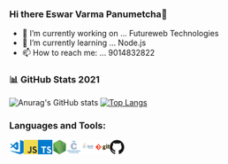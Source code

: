### Hi there Eswar Varma Panumetcha👋




- 🔭 I’m currently working on ... Futureweb Technologies
- 🌱 I’m currently learning ... Node.js
- 📫 How to reach me: ... 9014832822
<!-- - 👯 I’m looking to collaborate on ...  -->
<!-- - 🤔 I’m looking for help with ... -->
<!-- - 💬 Ask me about ... -->

<!-- - 😄 Pronouns: ... -->
<!-- - ⚡ Fun fact: ... -->

### :bar_chart: GitHub Stats 2021

![Anurag's GitHub stats](https://github-readme-stats.vercel.app/api?username=EswarVarma91&show_icons=true&theme=radical)
[![Top Langs](https://github-readme-stats.vercel.app/api/top-langs/?username=EswarVarma91&langs_count=50)](https://github.com/anuraghazra/github-readme-stats)

### Languages and Tools:

<img align="left" alt="Visual Studio Code" width="26px" src="https://raw.githubusercontent.com/github/explore/80688e429a7d4ef2fca1e82350fe8e3517d3494d/topics/visual-studio-code/visual-studio-code.png" />
<img align="left" alt="JavaScript" width="26px" src="https://raw.githubusercontent.com/github/explore/80688e429a7d4ef2fca1e82350fe8e3517d3494d/topics/javascript/javascript.png" />
<img align="left" alt="TypeScript" width="26px" src="https://raw.githubusercontent.com/github/explore/80688e429a7d4ef2fca1e82350fe8e3517d3494d/topics/typescript/typescript.png" />
<img align="left" alt="Node.js" width="26px" src="https://raw.githubusercontent.com/github/explore/80688e429a7d4ef2fca1e82350fe8e3517d3494d/topics/nodejs/nodejs.png" />
<img align="left" alt="C" width="26px" src="https://raw.githubusercontent.com/github/explore/80688e429a7d4ef2fca1e82350fe8e3517d3494d/topics/c/c.png" />
<img align="left" alt="Java" width="26px" src="https://raw.githubusercontent.com/github/explore/80688e429a7d4ef2fca1e82350fe8e3517d3494d/topics/java/java.png" />
<img align="left" alt="Git" width="26px" src="https://raw.githubusercontent.com/github/explore/80688e429a7d4ef2fca1e82350fe8e3517d3494d/topics/git/git.png" />
<img align="left" alt="GitHub" width="26px" src="https://raw.githubusercontent.com/github/explore/78df643247d429f6cc873026c0622819ad797942/topics/github/github.png" />

<!-- ### Hi there 👋,

## I'm Hitesh Sahu ([hiteshsahu](http://hiteshsahu.com))
- Currently, I am bulding next generation Cars at BMW Munich - Germany. :oncoming_automobile:
- I have been developing Mobile Apps, Web Apps & the intersection of them(aka. Hybrid apps) for more than 8 years. :briefcase:
- My skillset diverges into both Mobile & Web Technologies & I am fluent in both. :gift:
- To learn more about my work & see my fun experiments please visit my [Website](http://hiteshsahu.com) :globe_with_meridians:


--------------

### 📈 Stackoverflow Reputation 
<a href="https://stackoverflow.com/users/2252113/hitesh-sahu"><img src="https://stackoverflow.com/users/flair/2252113.png" width="208" height="58" alt="profile for Hitesh Sahu at Stack Overflow, Q&amp;A for professional and enthusiast programmers" title="profile for Hitesh Sahu at Stack Overflow, Q&amp;A for professional and enthusiast programmers"></a>

### :bar_chart: GitHub Stats 2021
[![Hitesh's github stats](https://github-readme-stats.vercel.app/api?username=hiteshsahu&show_icons=true&line_height=21&show_icons=true&theme=dracula&hide_border=true)](https://github.com/anuraghazra/github-readme-stats)
[![Top Langs](https://github-readme-stats.vercel.app/api/top-langs/?username=hiteshsahu&show_icons=true&layout=compact&theme=vue&hide_border=true)](https://github.com/anuraghazra/github-readme-stats)

<img src="https://komarev.com/ghpvc/?username=hiteshsahu&color=blue&style=flat-square&label=visitors" align="right" />


--------------

### Languages and Tools:

<img align="left" alt="Visual Studio Code" width="26px" src="https://raw.githubusercontent.com/github/explore/80688e429a7d4ef2fca1e82350fe8e3517d3494d/topics/visual-studio-code/visual-studio-code.png" />
<img align="left" alt="JavaScript" width="26px" src="https://raw.githubusercontent.com/github/explore/80688e429a7d4ef2fca1e82350fe8e3517d3494d/topics/javascript/javascript.png" />
<img align="left" alt="TypeScript" width="26px" src="https://raw.githubusercontent.com/github/explore/80688e429a7d4ef2fca1e82350fe8e3517d3494d/topics/typescript/typescript.png" />
<img align="left" alt="Node.js" width="26px" src="https://raw.githubusercontent.com/github/explore/80688e429a7d4ef2fca1e82350fe8e3517d3494d/topics/nodejs/nodejs.png" />
<img align="left" alt="C" width="26px" src="https://raw.githubusercontent.com/github/explore/80688e429a7d4ef2fca1e82350fe8e3517d3494d/topics/c/c.png" />
<img align="left" alt="Java" width="26px" src="https://raw.githubusercontent.com/github/explore/80688e429a7d4ef2fca1e82350fe8e3517d3494d/topics/java/java.png" />
<img align="left" alt="Git" width="26px" src="https://raw.githubusercontent.com/github/explore/80688e429a7d4ef2fca1e82350fe8e3517d3494d/topics/git/git.png" />
<img align="left" alt="GitHub" width="26px" src="https://raw.githubusercontent.com/github/explore/78df643247d429f6cc873026c0622819ad797942/topics/github/github.png" />

<br />


--------------

### :email: Social 

 Connect with me:

[<img align="left" alt="hitesh sahu | Personal Site" width="22px" src="https://raw.githubusercontent.com/iconic/open-iconic/master/svg/globe.svg" />](https://hiteshsahu.com/)
[<img align="left" alt="hitesh sahu | Twitter" width="22px" src="https://cdn.jsdelivr.net/npm/simple-icons@v3/icons/twitter.svg" />](https://twitter.com/HiteshSahu_)
[<img align="left" alt="hitesh sahu | LinkedIn" width="22px" src="https://cdn.jsdelivr.net/npm/simple-icons@v3/icons/linkedin.svg" />](https://www.linkedin.com/in/hitesh-sahu-99639040/)
[<img align="left" alt="hitesh sahu | StackOverflow" width="22px" src="https://cdn.jsdelivr.net/npm/simple-icons@3.13.0/icons/stackoverflow.svg" />](https://stackoverflow.com/users/2252113/hitesh-sahu)
[<img align="left" alt="hitesh sahu | Codepen" width="22px" src="https://cdn.jsdelivr.net/npm/simple-icons@3.13.0/icons/codepen.svg" />](https://codepen.io/hiteshsahu/)
[<img align="left" alt="hitesh sahu | Mail" width="22px" src="https://cdn.jsdelivr.net/npm/simple-icons@3.13.0/icons/gmail.svg" />](mailto:hiteshkrsahu@gmail.com?subject=ProjectDiscussion)

<br />


--------------

 -->



